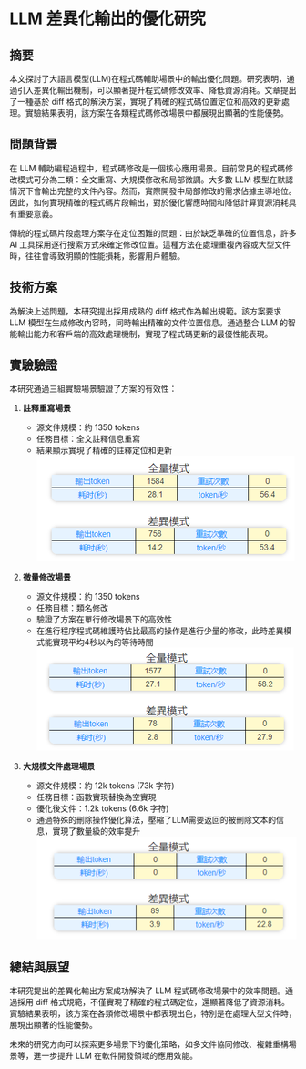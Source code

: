 # LLM 差異化輸出的優化研究

## 摘要

本文探討了大語言模型(LLM)在程式碼輔助場景中的輸出優化問題。研究表明，通過引入差異化輸出機制，可以顯著提升程式碼修改效率、降低資源消耗。文章提出了一種基於 diff 格式的解決方案，實現了精確的程式碼位置定位和高效的更新處理。實驗結果表明，該方案在各類程式碼修改場景中都展現出顯著的性能優勢。

## 問題背景

在 LLM 輔助編程過程中，程式碼修改是一個核心應用場景。目前常見的程式碼修改模式可分為三類：全文重寫、大規模修改和局部微調。大多數 LLM 模型在默認情況下會輸出完整的文件內容。然而，實際開發中局部修改的需求佔據主導地位。因此，如何實現精確的程式碼片段輸出，對於優化響應時間和降低計算資源消耗具有重要意義。

傳統的程式碼片段處理方案存在定位困難的問題：由於缺乏準確的位置信息，許多 AI 工具採用逐行搜索方式來確定修改位置。這種方法在處理重複內容或大型文件時，往往會導致明顯的性能損耗，影響用戶體驗。

## 技術方案

為解決上述問題，本研究提出採用成熟的 diff 格式作為輸出規範。該方案要求 LLM 模型在生成修改內容時，同時輸出精確的文件位置信息。通過整合 LLM 的智能輸出能力和客戶端的高效處理機制，實現了程式碼更新的最優性能表現。

## 實驗驗證

本研究通過三組實驗場景驗證了方案的有效性：

1. **註釋重寫場景**
   - 源文件規模：約 1350 tokens
   - 任務目標：全文註釋信息重寫
   - 結果顯示實現了精確的註釋定位和更新
   ![普通場景](case1-TW.png)

2. **微量修改場景**
   - 源文件規模：約 1350 tokens
   - 任務目標：類名修改
   - 驗證了方案在單行修改場景下的高效性
   - 在進行程序程式碼維護時佔比最高的操作是進行少量的修改，此時差異模式能實現平均4秒以內的等待時間
   ![高頻微量修改](case2-TW.png)

3. **大規模文件處理場景**
   - 源文件規模：約 12k tokens (73k 字符)
   - 任務目標：函數實現替換為空實現
   - 優化後文件：1.2k tokens (6.6k 字符)
   - 通過特殊的刪除操作優化算法，壓縮了LLM需要返回的被刪除文本的信息，實現了數量級的效率提升
   ![大規模處理](case3-TW.png)

## 總結與展望
本研究提出的差異化輸出方案成功解決了 LLM 程式碼修改場景中的效率問題。通過採用 diff 格式規範，不僅實現了精確的程式碼定位，還顯著降低了資源消耗。實驗結果表明，該方案在各類修改場景中都表現出色，特別是在處理大型文件時，展現出顯著的性能優勢。

未來的研究方向可以探索更多場景下的優化策略，如多文件協同修改、複雜重構場景等，進一步提升 LLM 在軟件開發領域的應用效能。
